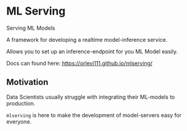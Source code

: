 # ML Serving
Serving ML Models

A framework for developing a realtime model-inference service.

Allows you to set up an inference-endpoint for you ML Model easily.

Docs can found here:
https://orlevi111.github.io/mlserving/

## Motivation
Data Scientists usually struggle with integrating their ML-models to production.

`mlserving` is here to make the development of model-servers easy for everyone.
